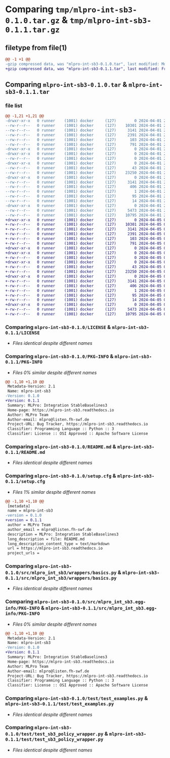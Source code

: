 # Comparing `tmp/mlpro-int-sb3-0.1.0.tar.gz` & `tmp/mlpro-int-sb3-0.1.1.tar.gz`

## filetype from file(1)

```diff
@@ -1 +1 @@
-gzip compressed data, was "mlpro-int-sb3-0.1.0.tar", last modified: Mon Apr  1 20:59:30 2024, max compression
+gzip compressed data, was "mlpro-int-sb3-0.1.1.tar", last modified: Fri Apr  5 09:20:07 2024, max compression
```

## Comparing `mlpro-int-sb3-0.1.0.tar` & `mlpro-int-sb3-0.1.1.tar`

### file list

```diff
@@ -1,21 +1,21 @@
-drwxr-xr-x   0 runner    (1001) docker     (127)        0 2024-04-01 20:59:30.780149 mlpro-int-sb3-0.1.0/
--rw-r--r--   0 runner    (1001) docker     (127)    10301 2024-04-01 20:59:26.000000 mlpro-int-sb3-0.1.0/LICENSE
--rw-r--r--   0 runner    (1001) docker     (127)     3141 2024-04-01 20:59:30.780149 mlpro-int-sb3-0.1.0/PKG-INFO
--rw-r--r--   0 runner    (1001) docker     (127)     2391 2024-04-01 20:59:26.000000 mlpro-int-sb3-0.1.0/README.md
--rw-r--r--   0 runner    (1001) docker     (127)      103 2024-04-01 20:59:26.000000 mlpro-int-sb3-0.1.0/pyproject.toml
--rw-r--r--   0 runner    (1001) docker     (127)      791 2024-04-01 20:59:30.780149 mlpro-int-sb3-0.1.0/setup.cfg
-drwxr-xr-x   0 runner    (1001) docker     (127)        0 2024-04-01 20:59:30.776149 mlpro-int-sb3-0.1.0/src/
-drwxr-xr-x   0 runner    (1001) docker     (127)        0 2024-04-01 20:59:30.780149 mlpro-int-sb3-0.1.0/src/mlpro_int_sb3/
--rw-r--r--   0 runner    (1001) docker     (127)        0 2024-04-01 20:59:26.000000 mlpro-int-sb3-0.1.0/src/mlpro_int_sb3/__init__.py
-drwxr-xr-x   0 runner    (1001) docker     (127)        0 2024-04-01 20:59:30.780149 mlpro-int-sb3-0.1.0/src/mlpro_int_sb3/wrappers/
--rw-r--r--   0 runner    (1001) docker     (127)       43 2024-04-01 20:59:26.000000 mlpro-int-sb3-0.1.0/src/mlpro_int_sb3/wrappers/__init__.py
--rw-r--r--   0 runner    (1001) docker     (127)    23250 2024-04-01 20:59:26.000000 mlpro-int-sb3-0.1.0/src/mlpro_int_sb3/wrappers/basics.py
-drwxr-xr-x   0 runner    (1001) docker     (127)        0 2024-04-01 20:59:30.780149 mlpro-int-sb3-0.1.0/src/mlpro_int_sb3.egg-info/
--rw-r--r--   0 runner    (1001) docker     (127)     3141 2024-04-01 20:59:30.000000 mlpro-int-sb3-0.1.0/src/mlpro_int_sb3.egg-info/PKG-INFO
--rw-r--r--   0 runner    (1001) docker     (127)      406 2024-04-01 20:59:30.000000 mlpro-int-sb3-0.1.0/src/mlpro_int_sb3.egg-info/SOURCES.txt
--rw-r--r--   0 runner    (1001) docker     (127)        1 2024-04-01 20:59:30.000000 mlpro-int-sb3-0.1.0/src/mlpro_int_sb3.egg-info/dependency_links.txt
--rw-r--r--   0 runner    (1001) docker     (127)       95 2024-04-01 20:59:30.000000 mlpro-int-sb3-0.1.0/src/mlpro_int_sb3.egg-info/requires.txt
--rw-r--r--   0 runner    (1001) docker     (127)       14 2024-04-01 20:59:30.000000 mlpro-int-sb3-0.1.0/src/mlpro_int_sb3.egg-info/top_level.txt
-drwxr-xr-x   0 runner    (1001) docker     (127)        0 2024-04-01 20:59:30.780149 mlpro-int-sb3-0.1.0/test/
--rw-r--r--   0 runner    (1001) docker     (127)     5473 2024-04-01 20:59:26.000000 mlpro-int-sb3-0.1.0/test/test_examples.py
--rw-r--r--   0 runner    (1001) docker     (127)    10795 2024-04-01 20:59:26.000000 mlpro-int-sb3-0.1.0/test/test_sb3_policy_wrapper.py
+drwxr-xr-x   0 runner    (1001) docker     (127)        0 2024-04-05 09:20:07.417007 mlpro-int-sb3-0.1.1/
+-rw-r--r--   0 runner    (1001) docker     (127)    10301 2024-04-05 09:19:59.000000 mlpro-int-sb3-0.1.1/LICENSE
+-rw-r--r--   0 runner    (1001) docker     (127)     3141 2024-04-05 09:20:07.417007 mlpro-int-sb3-0.1.1/PKG-INFO
+-rw-r--r--   0 runner    (1001) docker     (127)     2391 2024-04-05 09:19:59.000000 mlpro-int-sb3-0.1.1/README.md
+-rw-r--r--   0 runner    (1001) docker     (127)      103 2024-04-05 09:19:59.000000 mlpro-int-sb3-0.1.1/pyproject.toml
+-rw-r--r--   0 runner    (1001) docker     (127)      791 2024-04-05 09:20:07.421007 mlpro-int-sb3-0.1.1/setup.cfg
+drwxr-xr-x   0 runner    (1001) docker     (127)        0 2024-04-05 09:20:07.413007 mlpro-int-sb3-0.1.1/src/
+drwxr-xr-x   0 runner    (1001) docker     (127)        0 2024-04-05 09:20:07.417007 mlpro-int-sb3-0.1.1/src/mlpro_int_sb3/
+-rw-r--r--   0 runner    (1001) docker     (127)        0 2024-04-05 09:19:59.000000 mlpro-int-sb3-0.1.1/src/mlpro_int_sb3/__init__.py
+drwxr-xr-x   0 runner    (1001) docker     (127)        0 2024-04-05 09:20:07.417007 mlpro-int-sb3-0.1.1/src/mlpro_int_sb3/wrappers/
+-rw-r--r--   0 runner    (1001) docker     (127)       43 2024-04-05 09:19:59.000000 mlpro-int-sb3-0.1.1/src/mlpro_int_sb3/wrappers/__init__.py
+-rw-r--r--   0 runner    (1001) docker     (127)    23250 2024-04-05 09:19:59.000000 mlpro-int-sb3-0.1.1/src/mlpro_int_sb3/wrappers/basics.py
+drwxr-xr-x   0 runner    (1001) docker     (127)        0 2024-04-05 09:20:07.417007 mlpro-int-sb3-0.1.1/src/mlpro_int_sb3.egg-info/
+-rw-r--r--   0 runner    (1001) docker     (127)     3141 2024-04-05 09:20:07.000000 mlpro-int-sb3-0.1.1/src/mlpro_int_sb3.egg-info/PKG-INFO
+-rw-r--r--   0 runner    (1001) docker     (127)      406 2024-04-05 09:20:07.000000 mlpro-int-sb3-0.1.1/src/mlpro_int_sb3.egg-info/SOURCES.txt
+-rw-r--r--   0 runner    (1001) docker     (127)        1 2024-04-05 09:20:07.000000 mlpro-int-sb3-0.1.1/src/mlpro_int_sb3.egg-info/dependency_links.txt
+-rw-r--r--   0 runner    (1001) docker     (127)       95 2024-04-05 09:20:07.000000 mlpro-int-sb3-0.1.1/src/mlpro_int_sb3.egg-info/requires.txt
+-rw-r--r--   0 runner    (1001) docker     (127)       14 2024-04-05 09:20:07.000000 mlpro-int-sb3-0.1.1/src/mlpro_int_sb3.egg-info/top_level.txt
+drwxr-xr-x   0 runner    (1001) docker     (127)        0 2024-04-05 09:20:07.417007 mlpro-int-sb3-0.1.1/test/
+-rw-r--r--   0 runner    (1001) docker     (127)     5473 2024-04-05 09:19:59.000000 mlpro-int-sb3-0.1.1/test/test_examples.py
+-rw-r--r--   0 runner    (1001) docker     (127)    10795 2024-04-05 09:19:59.000000 mlpro-int-sb3-0.1.1/test/test_sb3_policy_wrapper.py
```

### Comparing `mlpro-int-sb3-0.1.0/LICENSE` & `mlpro-int-sb3-0.1.1/LICENSE`

 * *Files identical despite different names*

### Comparing `mlpro-int-sb3-0.1.0/PKG-INFO` & `mlpro-int-sb3-0.1.1/PKG-INFO`

 * *Files 0% similar despite different names*

```diff
@@ -1,10 +1,10 @@
 Metadata-Version: 2.1
 Name: mlpro-int-sb3
-Version: 0.1.0
+Version: 0.1.1
 Summary: MLPro: Integration StableBaselines3
 Home-page: https://mlpro-int-sb3.readthedocs.io
 Author: MLPro Team
 Author-email: mlpro@listen.fh-swf.de
 Project-URL: Bug Tracker, https://mlpro-int-sb3.readthedocs.io
 Classifier: Programming Language :: Python :: 3
 Classifier: License :: OSI Approved :: Apache Software License
```

### Comparing `mlpro-int-sb3-0.1.0/README.md` & `mlpro-int-sb3-0.1.1/README.md`

 * *Files identical despite different names*

### Comparing `mlpro-int-sb3-0.1.0/setup.cfg` & `mlpro-int-sb3-0.1.1/setup.cfg`

 * *Files 1% similar despite different names*

```diff
@@ -1,10 +1,10 @@
 [metadata]
 name = mlpro-int-sb3
-version = 0.1.0
+version = 0.1.1
 author = MLPro Team
 author_email = mlpro@listen.fh-swf.de
 description = MLPro: Integration StableBaselines3
 long_description = file: README.md
 long_description_content_type = text/markdown
 url = https://mlpro-int-sb3.readthedocs.io
 project_urls =
```

### Comparing `mlpro-int-sb3-0.1.0/src/mlpro_int_sb3/wrappers/basics.py` & `mlpro-int-sb3-0.1.1/src/mlpro_int_sb3/wrappers/basics.py`

 * *Files identical despite different names*

### Comparing `mlpro-int-sb3-0.1.0/src/mlpro_int_sb3.egg-info/PKG-INFO` & `mlpro-int-sb3-0.1.1/src/mlpro_int_sb3.egg-info/PKG-INFO`

 * *Files 0% similar despite different names*

```diff
@@ -1,10 +1,10 @@
 Metadata-Version: 2.1
 Name: mlpro-int-sb3
-Version: 0.1.0
+Version: 0.1.1
 Summary: MLPro: Integration StableBaselines3
 Home-page: https://mlpro-int-sb3.readthedocs.io
 Author: MLPro Team
 Author-email: mlpro@listen.fh-swf.de
 Project-URL: Bug Tracker, https://mlpro-int-sb3.readthedocs.io
 Classifier: Programming Language :: Python :: 3
 Classifier: License :: OSI Approved :: Apache Software License
```

### Comparing `mlpro-int-sb3-0.1.0/test/test_examples.py` & `mlpro-int-sb3-0.1.1/test/test_examples.py`

 * *Files identical despite different names*

### Comparing `mlpro-int-sb3-0.1.0/test/test_sb3_policy_wrapper.py` & `mlpro-int-sb3-0.1.1/test/test_sb3_policy_wrapper.py`

 * *Files identical despite different names*

